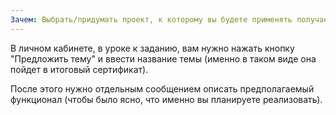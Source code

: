 ```yaml
---
Зачем: Выбрать/придумать проект, к которому вы будете применять получаемые знания. В идеале это решение какой-то задачи/проблемы, которая близка/интересна лично вам. В первую очередь это нужно для практического закрепления знаний/навыков, во вторую - для демонстрации этого другим людям.
---
```


В личном кабинете, в уроке к заданию, вам нужно нажать кнопку "Предложить тему" и ввести название темы (именно в таком виде она пойдет в итоговый сертификат).

После этого нужно отдельным сообщением описать предполагаемый функционал (чтобы было ясно, что именно вы планируете реализовать).
